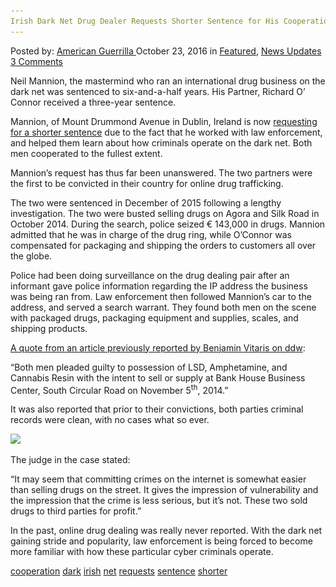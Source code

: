 ```yaml
---
Irish Dark Net Drug Dealer Requests Shorter Sentence for His Cooperation
---
```

<article class="post-listing post-16007 post type-post status-publish format-standard has-post-thumbnail hentry  tag-cooperation tag-dark tag-irish tag-net tag-requests tag-sentence tag-shorter">
    <div class="post-inner">
        <span>Posted by: <a href="https://www.deepdotweb.com/author/americanguerrilla/" title="">American Guerrilla </a></span>
    <span>October 23, 2016</span>
    <span>in <a href="https://www.deepdotweb.com/category/deepdot-news/" rel="category tag">Featured</a>, <a href="https://www.deepdotweb.com/category/news-updates/" rel="category tag">News Updates</a></span>
    <span><a href="https://www.deepdotweb.com/2016/10/23/irish-dark-net-drug-dealer-requests-shorter-sentence-cooperation/#comments">3 Comments</a></span>
    </p>
    <div class="clear"></div>
    <div class="entry">
    <p>Neil Mannion, the mastermind who ran an international drug business on the dark net was sentenced to six-and-a-half years. His Partner, Richard O’ Connor received a three-year sentence.</p>
    <p>Mannion, of Mount Drummond Avenue in Dublin, Ireland is now <a href="http://www.thetimes.co.uk/edition/ireland/cut-my-jail-time-says-dealer-who-shed-light-on-dark-net-hrms08hkz">requesting for a shorter sentence</a> due to the fact that he worked with law enforcement, and helped them learn about how criminals operate on the dark net. Both men cooperated to the fullest extent.</p>
    <p>Mannion’s request has thus far been unanswered. The two partners were the first to be convicted in their country for online drug trafficking.</p>
    <p>The two were sentenced in December of 2015 following a lengthy investigation. The two were busted selling drugs on Agora and Silk Road in October 2014. During the search, police seized € 143,000 in drugs. Mannion admitted that he was in charge of the drug ring, while O’Connor was compensated for packaging and shipping the orders to customers all over the globe.</p>
    <p>Police had been doing surveillance on the drug dealing pair after an informant gave police information regarding the IP address the business was being ran from. Law enforcement then followed Mannion’s car to the address, and served a search warrant. They found both men on the scene with packaged drugs, packaging equipment and supplies, scales, and shipping products.</p>
    <p><a href="https://www.deepdotweb.com/2015/12/25/irish-vendor-duo-sentenced-by-court/">A quote from an article previously reported by Benjamin Vitaris on ddw</a>:</p>
    <p>“Both men pleaded guilty to possession of LSD, Amphetamine, and Cannabis Resin with the intent to sell or supply at Bank House Business Center, South Circular Road on November 5<sup>th</sup>, 2014.”</p>
    <p>It was also reported that prior to their convictions, both parties criminal records were clean, with no cases what so ever.</p>
    <p><img class="wp-image-16008 aligncenter" src="/imgs/2016/10/word-image-16.jpeg" srcset="/imgs/2016/10/word-image-16.jpeg 498w, /imgs/2016/10/word-image-16-300x169.jpeg 300w" sizes="(max-width: 498px) 100vw, 498px"/></p>
    <p>The judge in the case stated:</p>
    <p>“It may seem that committing crimes on the internet is somewhat easier than selling drugs on the street. It gives the impression of vulnerability and the impression that the crime is less serious, but it’s not. These two sold drugs to third parties for profit.”</p>
    <p>In the past, online drug dealing was really never reported. With the dark net gaining stride and popularity, law enforcement is being forced to become more familiar with how these particular cyber criminals operate.</p>
    </div>
    <a href="https://www.deepdotweb.com/tag/cooperation/" rel="tag">cooperation</a> <a href="https://www.deepdotweb.com/tag/dark/" rel="tag">dark</a>   <a href="https://www.deepdotweb.com/tag/irish/" rel="tag">irish</a> <a href="https://www.deepdotweb.com/tag/net/" rel="tag">net</a> <a href="https://www.deepdotweb.com/tag/requests/" rel="tag">requests</a> <a href="https://www.deepdotweb.com/tag/sentence/" rel="tag">sentence</a> <a href="https://www.deepdotweb.com/tag/shorter/" rel="tag">shorter</a></span> <span style="display:none" class="updated">2016-10-23</span>
    <div style="display:none" class="vcard author" itemprop="author" itemscope itemtype="http://schema.org/Person"><strong class="fn" itemprop="name"><a href="https://www.deepdotweb.com/author/americanguerrilla/" title="Posts by American Guerrilla" rel="author">American Guerrilla</a></strong></div>
    
